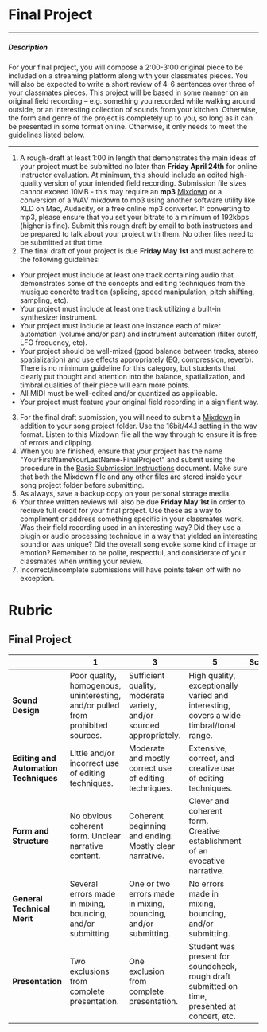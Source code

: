 # Final Project

---

##### Description
For your final project, you will compose a 2:00-3:00 original piece to be included on a streaming platform along with your classmates pieces. You will also be expected to write a short review of 4-6 sentences over three of your classmates pieces. This project will be based in some manner on an original field recording – e.g. something you recorded while walking around outside, or an interesting collection of sounds from your kitchen. Otherwise, the form and genre of the project is completely up to you, so long as it can be presented in some format online. Otherwise, it only needs to meet the guidelines listed below.

---

1. A rough-draft at least 1:00 in length that demonstrates the main ideas of your project must be submitted no later than **Friday April 24th** for online instructor evaluation. At minimum, this should include an edited high-quality version of your intended field recording. Submission file sizes cannot exceed 10MB - this may require an **mp3** [Mixdown](../DAW-instructions/mixing-down.md) or a conversion of a WAV mixdown to mp3 using another software utility like XLD on Mac, Audacity, or a free online mp3 converter. If converting to mp3, please ensure that you set your bitrate to a minimum of 192kbps (higher is fine). Submit this rough draft by email to both instructors and be prepared to talk about your project with them. No other files need to be submitted at that time.
2. The final draft of your project is due **Friday May 1st** and must adhere to the following guidelines:
  * Your project must include at least one track containing audio that demonstrates some of the concepts and editing techniques from the musique concrète tradition (splicing, speed manipulation, pitch shifting, sampling, etc).
  * Your project must include at least one track utilizing a built-in synthesizer instrument.
  * Your project must include at least one instance each of mixer automation (volume and/or pan) and instrument automation (filter cutoff, LFO frequency, etc).
  * Your project should be well-mixed (good balance between tracks, stereo spatialization) and use effects appropriately (EQ, compression, reverb). There is no minimum guideline for this category, but students that clearly put thought and attention into the balance, spatialization, and timbral qualities of their piece will earn more points.
  * All MIDI must be well-edited and/or quantized as applicable.
  * Your project must feature your original field recording in a signifiant way.
3. For the final draft submission, you will need to submit a [Mixdown](../DAW-instructions/mixing-down.md) in addition to your song project folder. Use the 16bit/44.1 setting in the wav format. Listen to this Mixdown file all the way through to ensure it is free of errors and clipping.
4. When you are finished, ensure that your project has the name "YourFirstNameYourLastName-FinalProject" and submit using the procedure in the [Basic Submission Instructions](../DAW-instructions/basic-submission-instructions.md#submitting-a-song) document. Make sure that both the Mixdown file and any other files are stored inside your song project folder before submitting.
5. As always, save a backup copy on your personal storage media.
6. Your three written reviews will also be due **Friday May 1st** in order to recieve full credit for your final project. Use these as a way to compliment or address something specific in your classmates work. Was their field recording used in an interesting way? Did they use a plugin or audio processing technique in a way that yielded an interesting sound or was unique? Did the overall song evoke some kind of image or emotion? Remember to be polite, respectful, and considerate of your classmates when writing your review.
7. Incorrect/incomplete submissions will have points taken off with no exception.



# Rubric
## Final Project

| | **1** | **3** | **5** | **Score**
| --- | --- | --- | --- | ---
| **Sound Design** | Poor quality, homogenous, uninteresting, and/or pulled from prohibited sources. | Sufficient quality, moderate variety, and/or sourced appropriately. | High quality, exceptionally varied and interesting, covers a wide timbral/tonal range. | |
| **Editing and Automation Techniques** | Little and/or incorrect use of editing techniques. | Moderate and mostly correct use of editing techniques. | Extensive, correct, and creative use of editing techniques. | |
| **Form and Structure** | No obvious coherent form. Unclear narrative content. | Coherent beginning and ending. Mostly clear narrative. | Clever and coherent form. Creative establishment of an evocative narrative. | |
| **General Technical Merit** | Several errors made in mixing, bouncing, and/or submitting. | One or two errors made in mixing, bouncing, and/or submitting. | No errors made in mixing, bouncing, and/or submitting. | |
| **Presentation** | Two exclusions from complete presentation. | One exclusion from complete presentation.| Student was present for soundcheck, rough draft submitted on time, presented at concert, etc. | | |

